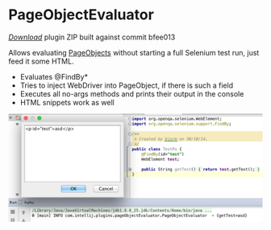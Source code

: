 PageObjectEvaluator
===================
[*Download*](poe.zip) plugin ZIP built against commit bfee013

Allows evaluating [PageObjects](https://code.google.com/p/selenium/wiki/PageObjects) without starting a full Selenium test run, just feed it some HTML.

- Evaluates @FindBy*
- Tries to inject WebDriver into PageObject, if there is such a field
- Executes all no-args methods and prints their output in the console
- HTML snippets work as well

![Screenshot](/doc/screenshot.png)
